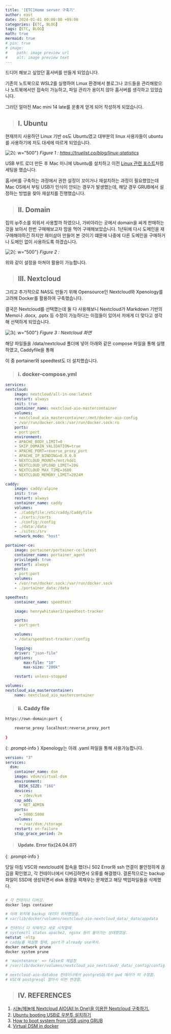 ```yaml
---
title: '[ETC]Home server 구축기'
author: east
date: 2024-01-01 00:00:00 +09:00
categories: [ETC, BLOG]
tags: [ETC, BLOG]
math: true
mermaid: true
# pin: true
# image:
#    path: image preview url
#    alt: image preview text
---
```


드디어 해보고 싶었던 홈서버를 만들게 되었습니다.

기존의 노트북으로 WSL2를 실행하여 Linux 환경에서 블로그나 코드들을 관리해왔으나 노트북에서만 접속이 가능하고, 파일 관리가 용이치 않아 홈서버를 생각하고 있었습니다.

그러던 얼마전 Mac mini 14 late를 운좋게 얻게 되어 작성하게 되었습니다.

> ## Ⅰ. Ubuntu

현재까지 사용하던 Linux 기반 os도 Ubuntu였고 대부분의 linux 사용자들이 ubuntu를 사용하기에 저도 대세에 따르게 되었습니다.

![2](https://github.com/eastk1te/P.T/assets/77319450/cf1345ec-108d-45e7-abfe-c337ccd9a19b){: w="500"}
_Figure 1 : https://truelist.co/blog/linux-statistics_


USB 부트 로더 만든 후 Mac 미니에 Ubuntu를 설치하고 이전 [Linux 관련 포스트](../Linux)처럼 세팅을 했습니다.

홈서버를 구축하는 과정에서 권한 설정이 꼬이거나 재설치하는 과정이 필요했었는데 Mac OS에서 부팅 USB가 인식이 안되는 경우가 발생했는데, 해당 경우 GRUB에서 설정하는 방법을 찾아 재설치를 진행했습니다.

> ## Ⅱ. Domain

집의 ip주소를 외워서 사용할까 하였으나, 가비아라는 곳에서 domain을 싸게 판매하는 것을 보아서 한번 구매해보고자 맘을 먹어 구매해보았습니다. 1년뒤에 다시 도메인을 재구매해야하긴 하지만 재미삼아 만들어 본 것이기 떄문에 나중에 다른 도메인을 구매하거나 도메인 없이 사용하도록 하겠습니다.



![2](https://github.com/eastk1te/P.T/assets/77319450/d7c40993-e2ac-45be-b290-4be7fc3d9817){: w="500"}
_Figure 2 :_

위와 같이 설정을 마쳐야 활용이 가능합니다.


> ## Ⅲ. Nextcloud

그리고 추가적으로 NAS도 만들기 위해 Opensource인 Nextcloud와 Xpenology를 고려해 Docker를 활용하여 구축했습니다.

결국은 Nextcloud를 선택했는데 둘 다 사용해보니 Nextcloud가  Markdown 기반의 Memo나 .docx, .pptx 등 수정이 가능하다는 이점들이 있어서 저에게 더 맞다고 생각해 선택하게 되었습니다.

![3](https://github.com/eastk1te/P.T/assets/77319450/1a1c2478-6305-4050-a1fb-38f24c228e98){: w="500"}
_Figure 3 : Nextcloud 화면_

해당 파일들을 /data/nextcloud 폴더에 넣어 아래와 같은 compose 파일을 통해 실행하였고, Caddyfile을 통해 

이 중 portainer와 speedtest도 더 설치했습니다.

> ### ⅰ. docker-compose.yml
  
```yaml
services:
nextcloud:
    image: nextcloud/all-in-one:latest
    restart: always
    init: true
    container_name: nextcloud-aio-mastercontainer
    volumes:
    - nextcloud_aio_mastercontainer:/mnt/docker-aio-config 
    - /var/run/docker.sock:/var/run/docker.sock:ro
    ports:
    - port:port
    environment:
    - APACHE_BODY_LIMIT=0
    - SKIP_DOMAIN_VALIDATION=true
    - APACHE_PORT=reverse_proxy_port 
    - APACHE_IP_BINDING=0.0.0.0
    - NEXTCLOUD_MOUNT=/mnt/hdd1
    - NEXTCLOUD_UPLOAD_LIMIT=20G
    - NEXTCLOUD_MAX_TIME=3600
    - NEXTCLOUD_MEMORY_LIMIT=2024M

caddy:
    image: caddy:alpine
    init: true
    restart: always
    container_name: caddy
    volumes:
    - ./Caddyfile:/etc/caddy/Caddyfile
    - ./certs:/certs
    - ./config:/config
    - ./data:/data
    - ./sites:/srv
    network_mode: "host"

portainer-ce:
    image: portainer/portainer-ce:latest
    container_name: portainer_agent
    privileged: true  
    restart: always
    ports:
    - port:port
    volumes:
    - /var/run/docker.sock:/var/run/docker.sock
    - ./portainer_data:/data

speedtest:
    container_name: speedtest

    image: henrywhitaker3/speedtest-tracker

    ports:
    - port:port

    volumes:
    - /data/speedtest-tracker:/config

    logging:
    driver: "json-file"
    options:
        max-file: "10"
        max-size: "200k"

    restart: unless-stopped

volumes:
nextcloud_aio_mastercontainer:
    name: nextcloud_aio_mastercontainer


```

> ### ⅱ. Caddy file
  
```bash
https://own-domain:port {

    reverse_proxy localhost:reverse_proxy_port
    
}
```

{: .prompt-info }
Xpenology는 아래 .yaml 파일을 통해 사용가능합니다.

```yaml
version: "3"
services:
  dsm:
    container_name: dsm
    image: vdsm/virtual-dsm
    environment:
      DISK_SIZE: "16G"
    devices:
      - /dev/kvm
    cap_add:
      - NET_ADMIN
    ports:
      - 5000:5000
    volumes:
      - /var/dsm:/storage
    restart: on-failure
    stop_grace_period: 2m
```

> #### Update. Error fix(24.04.07)
{: .prompt-info }

당일 아침 VSC와 nextcloud에 접속을 했더니 502 Error와 ssh 연결이 불안정하게 끊김을 확인했고, 각 컨테이너에서 디버깅하면서 오류를 해결했다. 결론적으로는 backup 파일이 SSD에 생성되면서 disk 용량을 꽉채우는 문제였고 해당 백업파일들을 삭제했다.

```bash

# 각 컨테이너 디버깅.
docker logs container

# 아래 위치에 backup 데이터 위치했었음.
# var/lib/docker/volumns/nextcloud-aio-nextcloud_data/_data/appdata

# 컨테이너 다 삭제하고 새로 시작할때
# systemctl status apache2, nginx 등이 돌아가는 상태였었음.
netstat -nltp
# caddy를 재실행 할때, port가 already use여서.
docker network prune
docker system prune

# 'maintenance' => false로 재설정
# /var/lib/docker/volumns/nextcloud_aio_nextcloud/_data/_config/config.php

# nextcloud-aio-databse 컨테이너에서 postgreSQL에서 pwd 에러가 떠 수정함.
# VSC에 postgresql 깔아서 비번 변경함.
```


> ## Ⅳ. REFERENCES

1. [시놀/헤놀에 Nextcloud AIO(All In One)을 이용한 Nextcloud 구축하기.](https://svrforum.com/nas/865439)
2. [Ubuntu booting USB로 우분투 설치하기](https://wscode.tistory.com/96#google_vignette)
3. [How to boot system from USB using GRUB](https://szymonkrajewski.pl/how-to-boot-system-from-usb-using-grub/)
4. [Virtual DSM in docker](https://www.reddit.com/r/Xpenology/comments/12ajf75/virtual_dsm_in_docker/) 


<br><br>
---